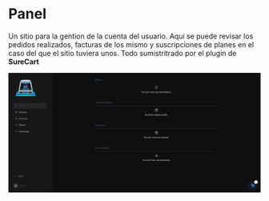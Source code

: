 # Panel
 Un sitio para la gention de la cuenta del usuario. Aqui se puede revisar los pedidos realizados, facturas de los mismo y suscripciones de planes en el caso del que el sitio tuviera unos. Todo sumistritrado por el plugin de **SureCart**

 ![](https://github.com/xRoxas07/ProyectoFinaldeCliclo/blob/main/Panel/imagenes4/Screenshot_1.png)
